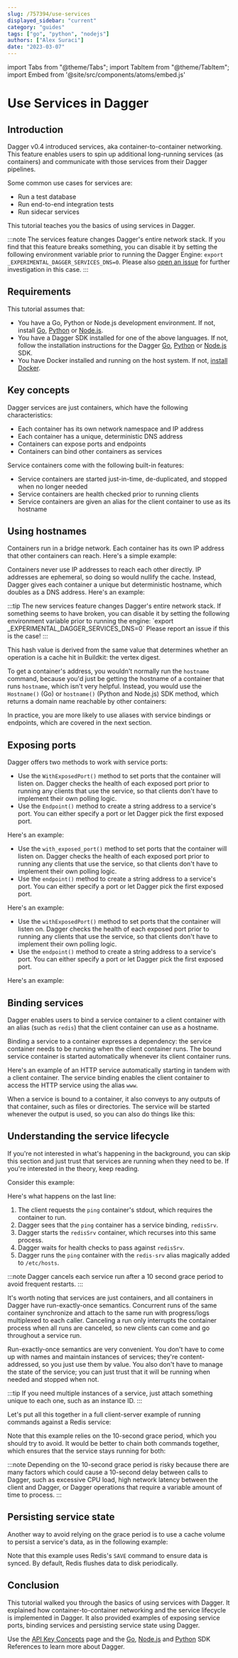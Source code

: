 ```yaml
---
slug: /757394/use-services
displayed_sidebar: "current"
category: "guides"
tags: ["go", "python", "nodejs"]
authors: ["Alex Suraci"]
date: "2023-03-07"
---
```


import Tabs from "@theme/Tabs";
import TabItem from "@theme/TabItem";
import Embed from '@site/src/components/atoms/embed.js'

# Use Services in Dagger

## Introduction

Dagger v0.4 introduced services, aka container-to-container networking. This feature enables users to spin up additional long-running services (as containers) and communicate with those services from their Dagger pipelines.

Some common use cases for services are:

- Run a test database
- Run end-to-end integration tests
- Run sidecar services

This tutorial teaches you the basics of using services in Dagger.

:::note
The services feature changes Dagger's entire network stack. If you find that this feature breaks something, you can disable it by setting the following environment variable prior to running the Dagger Engine: `export _EXPERIMENTAL_DAGGER_SERVICES_DNS=0`. Please also [open an issue](https://github.com/dagger/dagger/issues) for further investigation in this case.
:::

## Requirements

This tutorial assumes that:

- You have a Go, Python or Node.js development environment. If not, install [Go](https://go.dev/doc/install), [Python](https://www.python.org/downloads/) or [Node.js](https://nodejs.org/en/download/).
- You have a Dagger SDK installed for one of the above languages. If not, follow the installation instructions for the Dagger [Go](../sdk/go/371491-install.md), [Python](../sdk/python/866944-install.md) or [Node.js](../sdk/nodejs/835948-install.md) SDK.
- You have Docker installed and running on the host system. If not, [install Docker](https://docs.docker.com/engine/install/).

## Key concepts

Dagger services are just containers, which have the following characteristics:

- Each container has its own network namespace and IP address
- Each container has a unique, deterministic DNS address
- Containers can expose ports and endpoints
- Containers can bind other containers as services

Service containers come with the following built-in features:

- Service containers are started just-in-time, de-duplicated, and stopped when no longer needed
- Service containers are health checked prior to running clients
- Service containers are given an alias for the client container to use as its hostname

## Using hostnames

Containers run in a bridge network. Each container has its own IP address that other containers can reach. Here's a simple example:

<Tabs groupId="language" className="embeds">
<TabItem value="Go">

<Embed id="blm2lRNoYzE" />

</TabItem>

<TabItem value="Python">

<Embed id="bhx9i4LCcD9" />

</TabItem>
<TabItem value="Node.js">

<Embed id="fR2OAVbNUVH" />

</TabItem>
</Tabs>

Containers never use IP addresses to reach each other directly. IP addresses are ephemeral, so doing so would nullify the cache. Instead, Dagger gives each container a unique but deterministic hostname, which doubles as a DNS address. Here's an example:

<Tabs groupId="language" className="embeds">
<TabItem value="Go">

<Embed id="H5Eb0Hs7JMd" />

</TabItem>

<TabItem value="Python">

<Embed id="2qLVfgdsnI6" />

</TabItem>
<TabItem value="Node.js">:::tip
The new services feature changes Dagger's entire network stack. If something seems to have broken, you can disable it by setting the following environment variable prior to running the engine: `export _EXPERIMENTAL_DAGGER_SERVICES_DNS=0`
Please report an issue if this is the case!
:::

<Embed id="Bpu7I8URtpg" />

</TabItem>
</Tabs>

This hash value is derived from the same value that determines whether an operation is a cache hit in Buildkit: the vertex digest.

To get a container's address, you wouldn't normally run the `hostname` command, because you'd just be getting the hostname of a container that runs `hostname`, which isn't very helpful. Instead, you would use the `Hostname()` (Go) or `hostname()` (Python and Node.js) SDK method, which returns a domain name reachable by other containers:

<Tabs groupId="language" className="embeds">
<TabItem value="Go">

<Embed id="cwmeT7388mg" />

</TabItem>

<TabItem value="Python">

<Embed id="YGkCbitVTYY" />

</TabItem>
<TabItem value="Node.js">

<Embed id="uCP-rb3rLeK" />

</TabItem>
</Tabs>

In practice, you are more likely to use aliases with service bindings or endpoints, which are covered in the next section.

## Exposing ports

Dagger offers two methods to work with service ports:

<Tabs groupId="language" className="embeds">
<TabItem value="Go">

- Use the `WithExposedPort()` method to set ports that the container will listen on. Dagger checks the health of each exposed port prior to running any clients that use the service, so that clients don't have to implement their own polling logic.
- Use the `Endpoint()` method to create a string address to a service's port. You can either specify a port or let Dagger pick the first exposed port.

Here's an example:

<Embed id="kDBfYoh2uau" />

</TabItem>

<TabItem value="Python">

- Use the `with_exposed_port()` method to set ports that the container will listen on. Dagger checks the health of each exposed port prior to running any clients that use the service, so that clients don't have to implement their own polling logic.
- Use the `endpoint()` method to create a string address to a service's port. You can either specify a port or let Dagger pick the first exposed port.

Here's an example:

<Embed id="OPUGXdIujRC" />

</TabItem>
<TabItem value="Node.js">

- Use the `withExposedPort()` method to set ports that the container will listen on. Dagger checks the health of each exposed port prior to running any clients that use the service, so that clients don't have to implement their own polling logic.
- Use the `endpoint()` method to create a string address to a service's port. You can either specify a port or let Dagger pick the first exposed port.

Here's an example:

<Embed id="cx-3lzMDn5i" />

</TabItem>
</Tabs>

## Binding services

Dagger enables users to bind a service container to a client container with an alias (such as `redis`) that the client container can use as a hostname.

Binding a service to a container expresses a dependency: the service container needs to be running when the client container runs. The bound service container is started automatically whenever its client container runs.

Here's an example of an HTTP service automatically starting in tandem with a client container. The service binding enables the client container to access the HTTP service using the alias `www`.

<Tabs groupId="language" className="embeds">
<TabItem value="Go">

<Embed id="pQoE-5_0Ghg" />

</TabItem>

<TabItem value="Python">

<Embed id="T47F8bg5_Eo" />

</TabItem>
<TabItem value="Node.js">

<Embed id="VIFYGYc8YRN" />

</TabItem>
</Tabs>

When a service is bound to a container, it also conveys to any outputs of that container, such as files or directories. The service will be started whenever the output is used, so you can also do things like this:

<Tabs groupId="language" className="embeds">
<TabItem value="Go">

<Embed id="Qoljk5SEPuu" />

</TabItem>

<TabItem value="Python">

<Embed id="KgpaTo2NmE-" />

</TabItem>
<TabItem value="Node.js">

<Embed id="RhA4m6ji1js" />

</TabItem>
</Tabs>

## Understanding the service lifecycle

If you're not interested in what's happening in the background, you can skip this section and just trust that services are running when they need to be. If you're interested in the theory, keep reading.

Consider this example:

<Tabs groupId="language" className="embeds">
<TabItem value="Go">

<Embed id="JwuCvswjsEM" />

</TabItem>

<TabItem value="Python">

<Embed id="vtG-PyKz2E5" />

</TabItem>
<TabItem value="Node.js">

<Embed id="WRo9QMK9GKZ" />

</TabItem>
</Tabs>

Here's what happens on the last line:

1. The client requests the `ping` container's stdout, which requires the container to run.
1. Dagger sees that the `ping` container has a service binding, `redisSrv`.
1. Dagger starts the `redisSrv` container, which recurses into this same process.
1. Dagger waits for health checks to pass against `redisSrv`.
1. Dagger runs the `ping` container with the `redis-srv` alias magically added to `/etc/hosts`.

:::note
Dagger cancels each service run after a 10 second grace period to avoid frequent restarts.
:::

It's worth noting that services are just containers, and all containers in Dagger have run-exactly-once semantics. Concurrent runs of the same container synchronize and attach to the same run with progress/logs multiplexed to each caller. Canceling a run only interrupts the container process when all runs are canceled, so new clients can come and go throughout a service run.

Run-exactly-once semantics are very convenient. You don't have to come up with names and maintain instances of services; they're content-addressed, so you just use them by value. You also don't have to manage the state of the service; you can just trust that it will be running when needed and stopped when not.

:::tip
If you need multiple instances of a service, just attach something unique to each one, such as an instance ID.
:::

Let's put all this together in a full client-server example of running commands against a Redis service:

<Tabs groupId="language" className="embeds">
<TabItem value="Go">

<Embed id="d4SIgAW2Feo" />

</TabItem>

<TabItem value="Python">

<Embed id="D80RyJ7f8h0" />

</TabItem>
<TabItem value="Node.js">

<Embed id="zowrSKqU_0u" />

</TabItem>
</Tabs>

Note that this example relies on the 10-second grace period, which you should try to avoid. It would be better to chain both commands together, which ensures that the service stays running for both:

<Tabs groupId="language" className="embeds">
<TabItem value="Go">

<Embed id="avO1QVAIwBZ" />

</TabItem>

<TabItem value="Python">

<Embed id="0EGmAzoPXPM" />

</TabItem>
<TabItem value="Node.js">

<Embed id="ptz9Tj6pDLY" />

</TabItem>
</Tabs>

:::note
Depending on the 10-second grace period is risky because there are many factors which could cause a 10-second delay between calls to Dagger, such as excessive CPU load, high network latency between the client and Dagger, or Dagger operations that require a variable amount of time to process.
:::

## Persisting service state

Another way to avoid relying on the grace period is to use a cache volume to persist a service's data, as in the following example:

<Tabs groupId="language" className="embeds">
<TabItem value="Go">

<Embed id="23lXKbJiCz0" />

</TabItem>

<TabItem value="Python">

<Embed id="uMNx2j1-GTt" />

</TabItem>
<TabItem value="Node.js">

<Embed id="zhQX8VN750_A" />

</TabItem>
</Tabs>

Note that this example uses Redis's `SAVE` command to ensure data is synced. By default, Redis flushes data to disk periodically.

## Conclusion

This tutorial walked you through the basics of using services with Dagger. It explained how container-to-container networking and the service lifecycle is implemented in Dagger. It also provided examples of exposing service ports, binding services and persisting service state using Dagger.

Use the [API Key Concepts](../api/975146-concepts.mdx) page and the [Go](https://pkg.go.dev/dagger.io/dagger), [Node.js](../sdk/nodejs/reference/modules.md) and [Python](https://dagger-io.readthedocs.org/) SDK References to learn more about Dagger.
